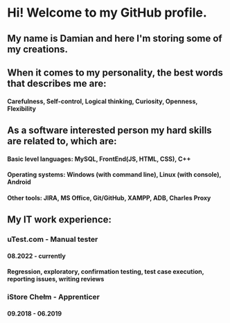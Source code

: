 # Hi! Welcome to my GitHub profile.

## My name is Damian and here I'm storing some of my creations.

## When it comes to my personality, the best words that describes me are:

#### Carefulness, Self-control, Logical thinking, Curiosity, Openness, Flexibility

## As a software interested person my hard skills are related to, which are:

####  Basic level languages: MySQL, FrontEnd(JS, HTML, CSS), C++ 
####  Operating systems: Windows (with command line), Linux (with console), Android 
####  Other tools: JIRA, MS Office, Git/GitHub, XAMPP, ADB, Charles Proxy 

## My IT work experience:

###  uTest.com - Manual tester 
####  08.2022 - currently 
####  Regression, exploratory, confirmation testing, test case execution, reporting issues, writing reviews 

###  iStore Chełm - Apprenticer
####  09.2018 - 06.2019 

